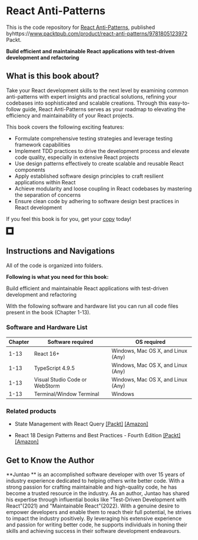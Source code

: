# React Anti-Patterns

<a href="https://www.packtpub.com/product/react-anti-patterns/9781805123972"><img src="https://content.packt.com/B21103/cover_image_small.jpg" alt="" height="256px" align="right"></a>

This is the code repository for [React Anti-Patterns](https://www.packtpub.com/product/the-future-of-finance-with-chatgpt-and-power-bi/9781805123347), published byhttps://www.packtpub.com/product/react-anti-patterns/9781805123972 Packt.

**Build efficient and maintainable React applications with test-driven development and refactoring**

## What is this book about?
Take your React development skills to the next level by examining common anti-patterns with expert insights and practical solutions, refining your codebases into sophisticated and scalable creations. Through this easy-to-follow guide, React Anti-Patterns serves as your roadmap to elevating the efficiency and maintainability of your React projects.
	
This book covers the following exciting features:
* Formulate comprehensive testing strategies and leverage testing framework capabilities
* Implement TDD practices to drive the development process and elevate code quality, especially in extensive React projects
* Use design patterns effectively to create scalable and reusable React components
* Apply established software design principles to craft resilient applications within React
* Achieve modularity and loose coupling in React codebases by mastering the separation of concerns
* Ensure clean code by adhering to software design best practices in React development

If you feel this book is for you, get your [copy](https://www.amazon.com/dp/1805123971) today!

<a href="https://www.packtpub.com/?utm_source=github&utm_medium=banner&utm_campaign=GitHubBanner"><img src="https://raw.githubusercontent.com/PacktPublishing/GitHub/master/GitHub.png" 
alt="https://www.packtpub.com/" border="5" /></a>


## Instructions and Navigations
All of the code is organized into folders. 

**Following is what you need for this book:**

Build efficient and maintainable React applications with test-driven development and refactoring

With the following software and hardware list you can run all code files present in the book (Chapter 1-13).

### Software and Hardware List

| Chapter  | Software required                   | OS required                        |
| -------- | ------------------------------------| -----------------------------------|
| 1-13     | React 16+                           | Windows, Mac OS X, and Linux (Any) |
| 1-13     | TypeScript 4.9.5                    | Windows, Mac OS X, and Linux (Any) |
| 1-13     | Visual Studio Code or WebStorm      | Windows, Mac OS X, and Linux (Any) |
| 1-13     | Terminal/Window Terminal            | Windows                            |


### Related products <Other books you may enjoy>
* State Management with React Query [[Packt]](https://www.packtpub.com/product/state-management-with-react-query/9781803231341) [[Amazon]](https://www.amazon.com/State-Management-React-Query-experience-ebook/dp/B0BR3X7D8M)

* React 18 Design Patterns and Best Practices - Fourth Edition [[Packt]](https://www.packtpub.com/product/react-18-design-patterns-and-best-practices-fourth-edition/9781803233109) [[Amazon]](https://www.amazon.com/React-Design-Patterns-Best-Practices/dp/1803233109)

## Get to Know the Author
**Juntao **
is an accomplished software developer with over 15 years of industry experience dedicated to helping others write better code. With a strong passion for crafting maintainable and high-quality code, he has become a trusted resource in the industry.
As an author, Juntao has shared his expertise through influential books like "Test-Driven Development with React"(2021) and "Maintainable React"(2022).
With a genuine desire to empower developers and enable them to reach their full potential, he strives to impact the industry positively. By leveraging his extensive experience and passion for writing better code, he supports individuals in honing their skills and achieving success in their software development endeavours.
